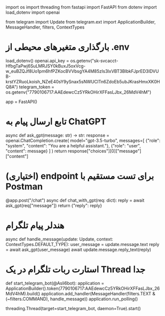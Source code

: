 import os
import threading
from fastapi import FastAPI
from dotenv import load_dotenv
import openai

from telegram import Update
from telegram.ext import ApplicationBuilder, MessageHandler, filters, ContextTypes

# بارگذاری متغیرهای محیطی از .env
load_dotenv()
openai.api_key = os.getenv("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")
telegram_token = os.getenv("7790106717:AAEdewcCz5YRkOHirXFFasLJbx_26MdV4hM")

app = FastAPI()

# تابع ارسال پیام به ChatGPT
async def ask_gpt(message: str) -> str:
    response = openai.ChatCompletion.create(
        model="gpt-3.5-turbo",
        messages=[
            {"role": "system", "content": "You are a helpful assistant."},
            {"role": "user", "content": message}
        ]
    )
    return response["choices"][0]["message"]["content"]

# (اختیاری) endpoint برای تست مستقیم با Postman
@app.post("/chat")
async def chat_with_gpt(req: dict):
    reply = await ask_gpt(req["message"])
    return {"reply": reply}

# هندلر پیام تلگرام
async def handle_message(update: Update, context: ContextTypes.DEFAULT_TYPE):
    user_message = update.message.text
    reply = await ask_gpt(user_message)
    await update.message.reply_text(reply)

# استارت ربات تلگرام در یک Thread جدا
def start_telegram_bot(@Asli6bot):
    application = ApplicationBuilder().token(7790106717:AAEdewcCz5YRkOHirXFFasLJbx_26MdV4hM).build()
    application.add_handler(MessageHandler(filters.TEXT & (~filters.COMMAND), handle_message))
    application.run_polling()

threading.Thread(target=start_telegram_bot, daemon=True).start()
